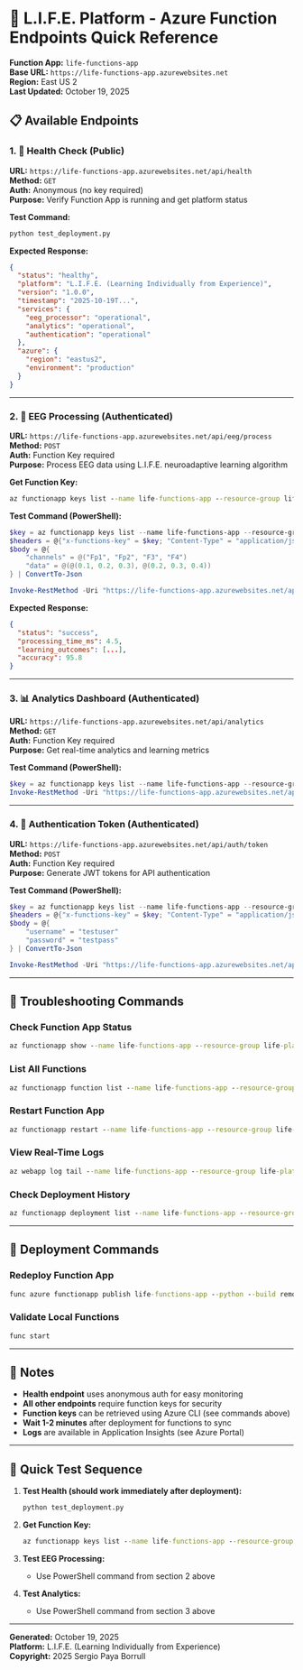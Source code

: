 # 🎯 L.I.F.E. Platform - Azure Function Endpoints Quick Reference

**Function App:** `life-functions-app`  
**Base URL:** `https://life-functions-app.azurewebsites.net`  
**Region:** East US 2  
**Last Updated:** October 19, 2025

## 📋 Available Endpoints

### 1. 🏥 Health Check (Public)
**URL:** `https://life-functions-app.azurewebsites.net/api/health`  
**Method:** `GET`  
**Auth:** Anonymous (no key required)  
**Purpose:** Verify Function App is running and get platform status

**Test Command:**
```cmd
python test_deployment.py
```

**Expected Response:**
```json
{
  "status": "healthy",
  "platform": "L.I.F.E. (Learning Individually from Experience)",
  "version": "1.0.0",
  "timestamp": "2025-10-19T...",
  "services": {
    "eeg_processor": "operational",
    "analytics": "operational",
    "authentication": "operational"
  },
  "azure": {
    "region": "eastus2",
    "environment": "production"
  }
}
```

---

### 2. 🧠 EEG Processing (Authenticated)
**URL:** `https://life-functions-app.azurewebsites.net/api/eeg/process`  
**Method:** `POST`  
**Auth:** Function Key required  
**Purpose:** Process EEG data using L.I.F.E. neuroadaptive learning algorithm

**Get Function Key:**
```cmd
az functionapp keys list --name life-functions-app --resource-group life-platform-rg --query "functionKeys.default" -o tsv
```

**Test Command (PowerShell):**
```powershell
$key = az functionapp keys list --name life-functions-app --resource-group life-platform-rg --query "functionKeys.default" -o tsv
$headers = @{"x-functions-key" = $key; "Content-Type" = "application/json"}
$body = @{
    "channels" = @("Fp1", "Fp2", "F3", "F4")
    "data" = @(@(0.1, 0.2, 0.3), @(0.2, 0.3, 0.4))
} | ConvertTo-Json

Invoke-RestMethod -Uri "https://life-functions-app.azurewebsites.net/api/eeg/process" -Method POST -Headers $headers -Body $body
```

**Expected Response:**
```json
{
  "status": "success",
  "processing_time_ms": 4.5,
  "learning_outcomes": [...],
  "accuracy": 95.8
}
```

---

### 3. 📊 Analytics Dashboard (Authenticated)
**URL:** `https://life-functions-app.azurewebsites.net/api/analytics`  
**Method:** `GET`  
**Auth:** Function Key required  
**Purpose:** Get real-time analytics and learning metrics

**Test Command (PowerShell):**
```powershell
$key = az functionapp keys list --name life-functions-app --resource-group life-platform-rg --query "functionKeys.default" -o tsv
Invoke-RestMethod -Uri "https://life-functions-app.azurewebsites.net/api/analytics" -Method GET -Headers @{"x-functions-key" = $key}
```

---

### 4. 🔐 Authentication Token (Authenticated)
**URL:** `https://life-functions-app.azurewebsites.net/api/auth/token`  
**Method:** `POST`  
**Auth:** Function Key required  
**Purpose:** Generate JWT tokens for API authentication

**Test Command (PowerShell):**
```powershell
$key = az functionapp keys list --name life-functions-app --resource-group life-platform-rg --query "functionKeys.default" -o tsv
$headers = @{"x-functions-key" = $key; "Content-Type" = "application/json"}
$body = @{
    "username" = "testuser"
    "password" = "testpass"
} | ConvertTo-Json

Invoke-RestMethod -Uri "https://life-functions-app.azurewebsites.net/api/auth/token" -Method POST -Headers $headers -Body $body
```

---

## 🔧 Troubleshooting Commands

### Check Function App Status
```cmd
az functionapp show --name life-functions-app --resource-group life-platform-rg --query "state" -o tsv
```

### List All Functions
```cmd
az functionapp function list --name life-functions-app --resource-group life-platform-rg --output table
```

### Restart Function App
```cmd
az functionapp restart --name life-functions-app --resource-group life-platform-rg
```

### View Real-Time Logs
```cmd
az webapp log tail --name life-functions-app --resource-group life-platform-rg
```

### Check Deployment History
```cmd
az functionapp deployment list --name life-functions-app --resource-group life-platform-rg --output table
```

---

## 🚀 Deployment Commands

### Redeploy Function App
```cmd
func azure functionapp publish life-functions-app --python --build remote
```

### Validate Local Functions
```cmd
func start
```

---

## 📝 Notes

- **Health endpoint** uses anonymous auth for easy monitoring
- **All other endpoints** require function keys for security
- **Function keys** can be retrieved using Azure CLI (see commands above)
- **Wait 1-2 minutes** after deployment for functions to sync
- **Logs** are available in Application Insights (see Azure Portal)

---

## 🎯 Quick Test Sequence

1. **Test Health (should work immediately after deployment):**
   ```cmd
   python test_deployment.py
   ```

2. **Get Function Key:**
   ```cmd
   az functionapp keys list --name life-functions-app --resource-group life-platform-rg --query "functionKeys.default" -o tsv
   ```

3. **Test EEG Processing:**
   - Use PowerShell command from section 2 above

4. **Test Analytics:**
   - Use PowerShell command from section 3 above

---

**Generated:** October 19, 2025  
**Platform:** L.I.F.E. (Learning Individually from Experience)  
**Copyright:** 2025 Sergio Paya Borrull
